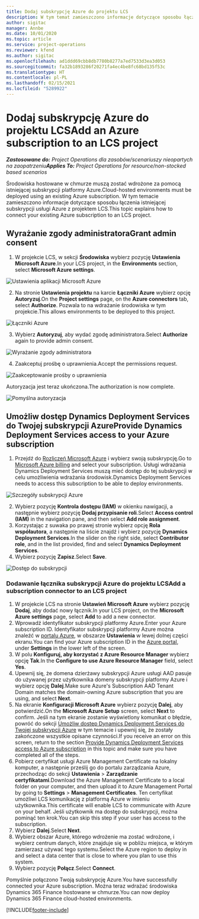 ```yaml
---
title: Dodaj subskrypcję Azure do projektu LCS
description: W tym temat zamieszczono informacje dotyczące sposobu łączenia subskrypcji usługi Azure z projektem LCS.
author: sigitac
manager: Annbe
ms.date: 10/01/2020
ms.topic: article
ms.service: project-operations
ms.reviewer: kfend
ms.author: sigitac
ms.openlocfilehash: ad1ddd69cbb8db7780b8277a7ed7533d3ea3d053
ms.sourcegitcommit: fa32b1893286f20271fa4ec4be8fc68bd135f53c
ms.translationtype: HT
ms.contentlocale: pl-PL
ms.lasthandoff: 02/15/2021
ms.locfileid: "5289922"
---
```

# <a name="add-an-azure-subscription-to-an-lcs-project"></a><span data-ttu-id="2d170-103">Dodaj subskrypcję Azure do projektu LCS</span><span class="sxs-lookup"><span data-stu-id="2d170-103">Add an Azure subscription to an LCS project</span></span>

<span data-ttu-id="2d170-104">_**Zastosowane do:** Project Operations dla zasobów/scenariuszy nieopartych na zaopatrzeniu_</span><span class="sxs-lookup"><span data-stu-id="2d170-104">_**Applies To:** Project Operations for resource/non-stocked based scenarios_</span></span>

<span data-ttu-id="2d170-105">Środowiska hostowane w chmurze muszą zostać wdrożone za pomocą istniejącej subskrypcji platformy Azure.</span><span class="sxs-lookup"><span data-stu-id="2d170-105">Cloud-hosted environments must be deployed using an existing Azure subscription.</span></span> <span data-ttu-id="2d170-106">W tym temacie zamieszczono informacje dotyczące sposobu łączenia istniejącej subskrypcji usługi Azure z projektem LCS.</span><span class="sxs-lookup"><span data-stu-id="2d170-106">This topic explains how to connect your existing Azure subscription to an LCS project.</span></span> 

## <a name="grant-admin-consent"></a><span data-ttu-id="2d170-107">Wyrażanie zgody administratora</span><span class="sxs-lookup"><span data-stu-id="2d170-107">Grant admin consent</span></span>

1. <span data-ttu-id="2d170-108">W projekcie LCS, w sekcji **Środowiska** wybierz pozycję **Ustawienia Microsoft Azure**.</span><span class="sxs-lookup"><span data-stu-id="2d170-108">In your LCS project, in the **Environments** section, select **Microsoft Azure settings**.</span></span>

![Ustawienia aplikacji Microsoft Azure](./media/1MicrosoftAzureSettings.png)

2. <span data-ttu-id="2d170-110">Na stronie **Ustawienia projektu** na karcie **Łączniki Azure** wybierz opcję **Autoryzuj**.</span><span class="sxs-lookup"><span data-stu-id="2d170-110">On the **Project settings** page, on the **Azure connectors** tab, select **Authorize**.</span></span> <span data-ttu-id="2d170-111">Pozwala to na wdrażanie środowiska w tym projekcie.</span><span class="sxs-lookup"><span data-stu-id="2d170-111">This allows environments to be deployed to this project.</span></span>

![Łączniki Azure](./media/2AzureConnectors.png)

3. <span data-ttu-id="2d170-113">Wybierz **Autoryzuj**, aby wydać zgodę administratora.</span><span class="sxs-lookup"><span data-stu-id="2d170-113">Select **Authorize** again to provide admin consent.</span></span>

![Wyrażanie zgody administratora](./media/3GrantAdminConsent.png)

4. <span data-ttu-id="2d170-115">Zaakceptuj prośbę o uprawnienia.</span><span class="sxs-lookup"><span data-stu-id="2d170-115">Accept the permissions request.</span></span>

![Zaakceptowanie prośby o uprawnienia](./media/4AcceptPermissionRequest.png)

<span data-ttu-id="2d170-117">Autoryzacja jest teraz ukończona.</span><span class="sxs-lookup"><span data-stu-id="2d170-117">The authorization is now complete.</span></span> 

![Pomyślna autoryzacja](./media/5AuthorizationComplete.png)

## <a name="provide-dynamics-deployment-services-access-to-your-azure-subscription"></a><a name="provide"></a><span data-ttu-id="2d170-119">Umożliw dostęp Dynamics Deployment Services do Twojej subskrypcji Azure</span><span class="sxs-lookup"><span data-stu-id="2d170-119">Provide Dynamics Deployment Services access to your Azure subscription</span></span>

1. <span data-ttu-id="2d170-120">Przejdź do [Rozliczeń Microsoft Azure](https://portal.azure.com/#blade/Microsoft\_Azure\_Billing/SubscriptionsBlade) i wybierz swoją subskrypcję.</span><span class="sxs-lookup"><span data-stu-id="2d170-120">Go to [Microsoft Azure billing](https://portal.azure.com/#blade/Microsoft\_Azure\_Billing/SubscriptionsBlade) and select your subscription.</span></span> <span data-ttu-id="2d170-121">Usługi wdrażania Dynamics Deployment Services muszą mieć dostęp do tej subskrypcji w celu umożliwienia wdrażania środowisk.</span><span class="sxs-lookup"><span data-stu-id="2d170-121">Dynamics Deployment Services needs to access this subscription to be able to deploy environments.</span></span>

![Szczegóły subskrypcji Azure](./media/6AzureSubscription.png)

2. <span data-ttu-id="2d170-123">Wybierz pozycję **Kontrola dostępu (IAM)** w okienku nawigacji, a następnie wybierz pozycję **Dodaj przypisanie roli**.</span><span class="sxs-lookup"><span data-stu-id="2d170-123">Select **Access control (IAM)** in the navigation pane, and then select **Add role assignment**.</span></span>
3. <span data-ttu-id="2d170-124">Korzystając z suwaka po prawej stronie wybierz opcję **Rola współautora**, a następnie na liście znajdź i wybierz pozycję **Dynamics Deployment Services**.</span><span class="sxs-lookup"><span data-stu-id="2d170-124">In the slider on the right side, select **Contributor role**, and in the list provided, find and select **Dynamics Deployment Services**.</span></span> 
4. <span data-ttu-id="2d170-125">Wybierz pozycję **Zapisz**.</span><span class="sxs-lookup"><span data-stu-id="2d170-125">Select **Save**.</span></span>

![Dostęp do subskrypcji](./media/7SubscriptionAccess.png)

### <a name="add-a-subscription-connector-to-an-lcs-project"></a><span data-ttu-id="2d170-127">Dodawanie łącznika subskrypcji Azure do projektu LCS</span><span class="sxs-lookup"><span data-stu-id="2d170-127">Add a subscription connector to an LCS project</span></span>

1. <span data-ttu-id="2d170-128">W projekcie LCS na stronie **Ustawień Microsoft Azure** wybierz pozycję **Dodaj**, aby dodać nowy łącznik.</span><span class="sxs-lookup"><span data-stu-id="2d170-128">In your LCS project, on the **Microsoft Azure settings** page, select **Add** to add a new connector.</span></span>
2. <span data-ttu-id="2d170-129">Wprowadź identyfikator subskrypcji platformy Azure.</span><span class="sxs-lookup"><span data-stu-id="2d170-129">Enter your Azure subscription ID.</span></span> <span data-ttu-id="2d170-130">Identyfikator subskrypcji platformy Azure można znaleźć w [portalu Azure](https://ms.portal.azure.com/), w obszarze **Ustawienia** w lewej dolnej części ekranu.</span><span class="sxs-lookup"><span data-stu-id="2d170-130">You can find your Azure subscription ID in the [Azure portal](https://ms.portal.azure.com/), under  **Settings**  in the lower left of the screen.</span></span>
3. <span data-ttu-id="2d170-131">W polu **Konfiguruj, aby korzystać z Azure Resource Manager** wybierz opcję **Tak**.</span><span class="sxs-lookup"><span data-stu-id="2d170-131">In the **Configure to use Azure Resource Manager** field, select **Yes**.</span></span>
4. <span data-ttu-id="2d170-132">Upewnij się, że domena dzierżawy subskrypcji Azure usługi AAD pasuje do używanej przez użytkownika domeny subskrypcji platformy Azure i wybierz opcję **Dalej**.</span><span class="sxs-lookup"><span data-stu-id="2d170-132">Make sure Azure's Subscription AAD Tenant Domain matches the domain-owning Azure subscription that you are using, and select **Next**.</span></span>
5. <span data-ttu-id="2d170-133">Na ekranie **Konfiguracji Microsoft Azure** wybierz pozycję **Dalej**, aby potwierdzić.</span><span class="sxs-lookup"><span data-stu-id="2d170-133">On the **Microsoft Azure Setup** screen, select **Next** to confirm.</span></span> <span data-ttu-id="2d170-134">Jeśli na tym ekranie zostanie wyświetlony komunikat o błędzie, powróć do sekcji [Umożliw dostęp Dynamics Deployment Services do Twojej subskrypcji Azure](#provide) w tym temacie i upewnij się, że zostały zakończone wszystkie opisane czynności.</span><span class="sxs-lookup"><span data-stu-id="2d170-134">If you receive an error on this screen, return to the section [Provide Dynamics Deployment Services access to Azure subscription](#provide) in this topic and make sure you have completed all of the steps.</span></span>
6. <span data-ttu-id="2d170-135">Pobierz certyfikat usługi Azure Management Certificate na lokalny komputer, a następnie prześlij go do portalu zarządzania Azure, przechodząc do sekcji **Ustawienia** > **Zarządzanie certyfikatami**.</span><span class="sxs-lookup"><span data-stu-id="2d170-135">Download the Azure Management Certificate to a local folder on your computer, and then upload it to Azure Management Portal by going to **Settings** > **Management Certificates**.</span></span> <span data-ttu-id="2d170-136">Ten certyfikat umożliwi LCS komunikację z platformą Azure w imieniu użytkownika.</span><span class="sxs-lookup"><span data-stu-id="2d170-136">This certificate will enable LCS to communicate with Azure on your behalf.</span></span> <span data-ttu-id="2d170-137">Jeśli użytkownik ma dostęp do subskrypcji, można pominąć ten krok.</span><span class="sxs-lookup"><span data-stu-id="2d170-137">You can skip this step if your user has access to the subscription.</span></span>
7. <span data-ttu-id="2d170-138">Wybierz **Dalej**.</span><span class="sxs-lookup"><span data-stu-id="2d170-138">Select  **Next**.</span></span>
8. <span data-ttu-id="2d170-139">Wybierz obszar Azure, którego wdrożenie ma zostać wdrożone, i wybierz centrum danych, które znajduje się w pobliżu miejsca, w którym zamierzasz używać tego systemu.</span><span class="sxs-lookup"><span data-stu-id="2d170-139">Select the Azure region to deploy in and select a data center that is close to where you plan to use this system.</span></span>
9.  <span data-ttu-id="2d170-140">Wybierz pozycję **Połącz**.</span><span class="sxs-lookup"><span data-stu-id="2d170-140">Select  **Connect**.</span></span>

<span data-ttu-id="2d170-141">Pomyślnie połączono Twoją subskrypcję Azure.</span><span class="sxs-lookup"><span data-stu-id="2d170-141">You have successfully connected your Azure subscription.</span></span> <span data-ttu-id="2d170-142">Można teraz wdrażać środowiska Dynamics 365 Finance hostowane w chmurze.</span><span class="sxs-lookup"><span data-stu-id="2d170-142">You can now deploy Dynamics 365 Finance cloud-hosted environments.</span></span>




[!INCLUDE[footer-include](../includes/footer-banner.md)]